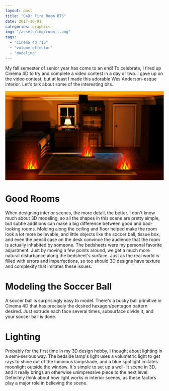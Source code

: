 ```yaml
---
layout: post
title: "C4D: Fire Room BTS"
date: 2017-10-01
categories: graphics
img: "/assets/img/room_t.png"
tags:
  - "cinema 4d r15"
  - "volume effector"
  - "modeling"
---
```


My fall semester of senior year has come to an end! To celebrate, I fired up Cinema 4D to try and complete a video contest in a day or two. I gave up on the video contest, but at least I made this adorable Wes Anderson-esque interior. Let's talk about some of the interesting bits.

<center><img src="/assets/img/room.png"/></center>

<h1 class="header">Good Rooms</h1>

When designing interior scenes, the more detail, the better. I don't know much about 3D modeling, so all the shapes in this scene are pretty simple, but subtle additions can make a big difference between good and bad-looking rooms. Molding along the ceiling and floor helped make the room look a lot more believable, and little objects like the soccer ball, tissue box, and even the pencil case on the desk convince the audience that the room is actually inhabited by someone. The bedsheets were my personal favorite adjustment. Just by moving a few points around, we get a much more natural disturbance along the bedsheet's surface. Just as the real world is filled with errors and imperfections, so too should 3D designs have texture and complexity that imitates these issues. 

<h1 class="header">Modeling the Soccer Ball</h1>
A soccer ball is surprisingly easy to model. There's a bucky ball primitive in Cinema 4D that has precisely the desired hexagon/pentagon pattern desired. Just extrude each face several times, subsurface divide it, and your soccer ball is done.

<h1 class="header">Lighting</h1>
Probably for the first time in my 3D design hobby, I thought about lighting in a semi-serious way. The bedside lamp's light uses a volumetric light to get rays to shine out of the luminous lampshade, and a blue spotlight imitates moonlight outside the window. It's simple to set up a well-lit scene in 3D, and it really brings an otherwise unimpressive piece to the next level. Definitely think about how light works in interior scenes, as these factors play a major role in believing the scene.

